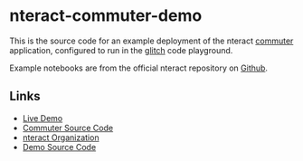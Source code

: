 # nteract-commuter-demo

This is the source code for an example deployment of the nteract [commuter](https://www.npmjs.com/package/@nteract/commuter) application, configured to run in the [glitch](http://glitch.me) code playground.

Example notebooks are from the official nteract repository on [Github](https://github.com/nteract/nteract/).

## Links

- [Live Demo](https://nteract-commuter-glitch-demo.glitch.me/view/)
- [Commuter Source Code](https://github.com/nteract/nteract/tree/master/applications/commuter)
- [nteract Organization](https://nteract.io)
- [Demo Source Code](https://github.com/nteract/commuter-on-glitch)
